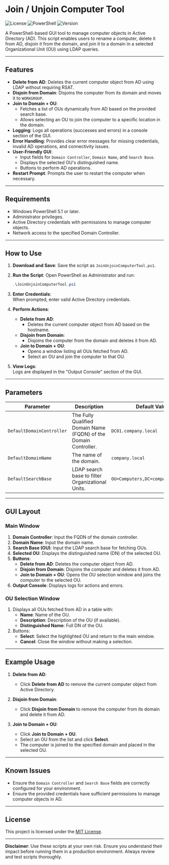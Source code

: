 
# Join / Unjoin Computer Tool
![License](https://img.shields.io/badge/license-MIT-blue.svg)
![PowerShell](https://img.shields.io/badge/powershell-5.1%2B-blue.svg)
![Version](https://img.shields.io/badge/version-1.0.0-green.svg)

A PowerShell-based GUI tool to manage computer objects in Active Directory (AD). This script enables users to rename a computer, delete it from AD, disjoin it from the domain, and join it to a domain in a selected Organizational Unit (OU) using LDAP queries.

---

## **Features**

- **Delete from AD**: Deletes the current computer object from AD using LDAP without requiring RSAT.
- **Disjoin from Domain**: Disjoins the computer from its domain and moves it to `WORKGROUP`.
- **Join to Domain + OU**:
  - Fetches a list of OUs dynamically from AD based on the provided search base.
  - Allows selecting an OU to join the computer to a specific location in the domain.
- **Logging**: Logs all operations (successes and errors) in a console section of the GUI.
- **Error Handling**: Provides clear error messages for missing credentials, invalid AD operations, and connectivity issues.
- **User-Friendly GUI**:
  - Input fields for `Domain Controller`, `Domain Name`, and `Search Base`.
  - Displays the selected OU's distinguished name.
  - Buttons to perform AD operations.
- **Restart Prompt**: Prompts the user to restart the computer when necessary.

---

## **Requirements**

- Windows PowerShell 5.1 or later.
- Administrator privileges.
- Active Directory credentials with permissions to manage computer objects.
- Network access to the specified Domain Controller.

---

## **How to Use**

1. **Download and Save**: Save the script as `JoinUnjoinComputerTool.ps1`.
2. **Run the Script**:
   Open PowerShell as Administrator and run:
   ```powershell
   .\JoinUnjoinComputerTool.ps1
   ```
3. **Enter Credentials**:  
   When prompted, enter valid Active Directory credentials.

4. **Perform Actions**:
   - **Delete from AD**:
     - Deletes the current computer object from AD based on the hostname.
   - **Disjoin from Domain**:
     - Disjoins the computer from the domain and deletes it from AD.
   - **Join to Domain + OU**:
     - Opens a window listing all OUs fetched from AD.
     - Select an OU and join the computer to that OU.

5. **View Logs**:  
   Logs are displayed in the "Output Console" section of the GUI.

---

## **Parameters**

| Parameter                 | Description                                      | Default Value                  |
|---------------------------|--------------------------------------------------|--------------------------------|
| `DefaultDomainController` | The Fully Qualified Domain Name (FQDN) of the Domain Controller. | `DC01.company.local`          |
| `DefaultDomainName`       | The name of the domain.                          | `company.local`               |
| `DefaultSearchBase`       | LDAP search base to filter Organizational Units. | `OU=Computers,DC=company,DC=local` |

---

## **GUI Layout**

### **Main Window**
1. **Domain Controller**: Input the FQDN of the domain controller.
2. **Domain Name**: Input the domain name.
3. **Search Base (OU)**: Input the LDAP search base for fetching OUs.
4. **Selected OU**: Displays the distinguished name (DN) of the selected OU.
5. **Buttons**:
   - **Delete from AD**: Deletes the computer object from AD.
   - **Disjoin from Domain**: Disjoins the computer and deletes it from AD.
   - **Join to Domain + OU**: Opens the OU selection window and joins the computer to the selected OU.
6. **Output Console**: Displays logs for actions and errors.

### **OU Selection Window**
1. Displays all OUs fetched from AD in a table with:
   - **Name**: Name of the OU.
   - **Description**: Description of the OU (if available).
   - **Distinguished Name**: Full DN of the OU.
2. Buttons:
   - **Select**: Select the highlighted OU and return to the main window.
   - **Cancel**: Close the window without making a selection.

---

## **Example Usage**

1. **Delete from AD**:
   - Click **Delete from AD** to remove the current computer object from Active Directory.

2. **Disjoin from Domain**:
   - Click **Disjoin from Domain** to remove the computer from its domain and delete it from AD.

3. **Join to Domain + OU**:
   - Click **Join to Domain + OU**.
   - Select an OU from the list and click **Select**.
   - The computer is joined to the specified domain and placed in the selected OU.

---

## **Known Issues**

- Ensure the `Domain Controller` and `Search Base` fields are correctly configured for your environment.
- Ensure the provided credentials have sufficient permissions to manage computer objects in AD.


---

## License

This project is licensed under the [MIT License](LICENSE).


---

**Disclaimer**: Use these scripts at your own risk. Ensure you understand their impact before running them in a production environment. Always review and test scripts thoroughly.